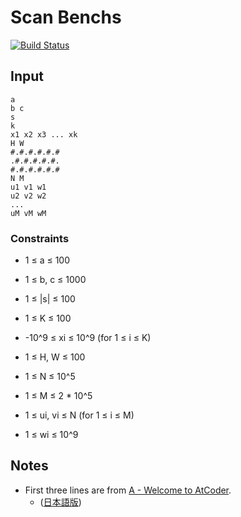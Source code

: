 # Scan Benchs

[![Build Status](https://travis-ci.org/vain0x/scan-bench.svg?branch=master)](https://travis-ci.org/vain0x/scan-bench)

## Input

```
a
b c
s
k
x1 x2 x3 ... xk
H W
#.#.#.#.#.#
.#.#.#.#.#.
#.#.#.#.#.#
N M
u1 v1 w1
u2 v2 w2
...
uM vM wM
```

### Constraints

- 1 ≤ a ≤ 100
- 1 ≤ b, c ≤ 1000
- 1 ≤ |s| ≤ 100

- 1 ≤ K ≤ 100
- -10^9 ≤ xi ≤ 10^9 (for 1 ≤ i ≤ K)

- 1 ≤ H, W ≤ 100

- 1 ≤ N ≤ 10^5
- 1 ≤ M ≤ 2 * 10^5
- 1 ≤ ui, vi ≤ N (for 1 ≤ i ≤ M)
- 1 ≤ wi ≤ 10^9

## Notes

- First three lines are from [A - Welcome to AtCoder](https://beta.atcoder.jp/contests/practice/tasks/practice_1?lang=en).
    - ([日本語版](https://beta.atcoder.jp/contests/practice/tasks/practice_1?lang=ja))
